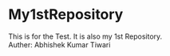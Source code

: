 # My1stRepository
This is for the Test. It is also my 1st Repository.
<br>
Auther: Abhishek Kumar Tiwari
